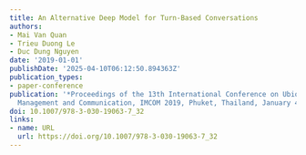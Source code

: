 ```yaml
---
title: An Alternative Deep Model for Turn-Based Conversations
authors:
- Mai Van Quan
- Trieu Duong Le
- Duc Dung Nguyen
date: '2019-01-01'
publishDate: '2025-04-10T06:12:50.894363Z'
publication_types:
- paper-conference
publication: '*Proceedings of the 13th International Conference on Ubiquitous Information
  Management and Communication, IMCOM 2019, Phuket, Thailand, January 4-6, 2019*'
doi: 10.1007/978-3-030-19063-7_32
links:
- name: URL
  url: https://doi.org/10.1007/978-3-030-19063-7_32
---
```

